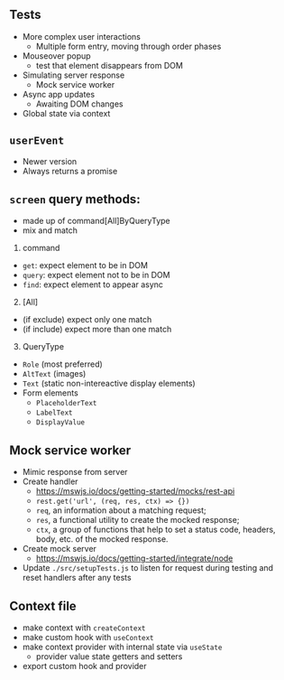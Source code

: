 ## Tests

- More complex user interactions
  - Multiple form entry, moving through order phases
- Mouseover popup
  - test that element disappears from DOM
- Simulating server response
  - Mock service worker
- Async app updates
  - Awaiting DOM changes
- Global state via context

## `userEvent`

- Newer version
- Always returns a promise

## `screen` query methods:

- made up of command[All]ByQueryType
- mix and match

1. command

- `get`: expect element to be in DOM
- `query`: expect element not to be in DOM
- `find`: expect element to appear async

2. [All]

- (if exclude) expect only one match
- (if include) expect more than one match

3. QueryType

- `Role` (most preferred)
- `AltText` (images)
- `Text` (static non-intereactive display elements)
- Form elements
  - `PlaceholderText`
  - `LabelText`
  - `DisplayValue`

## Mock service worker

- Mimic response from server
- Create handler
  - https://mswjs.io/docs/getting-started/mocks/rest-api
  - `rest.get('url', (req, res, ctx) => {})`
  - `req`, an information about a matching request;
  - `res`, a functional utility to create the mocked response;
  - `ctx`, a group of functions that help to set a status code, headers, body, etc. of the mocked response.
- Create mock server
  - https://mswjs.io/docs/getting-started/integrate/node
- Update `./src/setupTests.js` to listen for request during testing and reset handlers after any tests

## Context file

- make context with `createContext`
- make custom hook with `useContext`
- make context provider with internal state via `useState`
  - provider value state getters and setters
- export custom hook and provider
